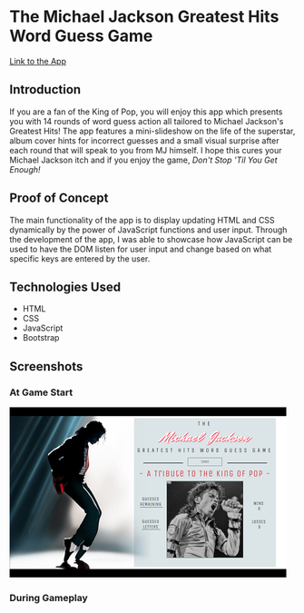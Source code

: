 # The Michael Jackson Greatest Hits Word Guess Game

[Link to the App](https://lii41333733.github.io/Word-Guess-Game/)

## Introduction

If you are a fan of the King of Pop, you will enjoy this app which presents you with 14 rounds of word guess action all tailored to Michael Jackson's Greatest Hits! The app features a mini-slideshow on the life of the superstar, album cover hints for incorrect guesses and a small visual surprise after each round that will speak to you from MJ himself. I hope this cures your Michael Jackson itch and if you enjoy the game, *Don't Stop 'Til You Get Enough!*

## Proof of Concept

The main functionality of the app is to display updating HTML and CSS dynamically by the power of JavaScript functions and user input. Through the development of the app, I was able to showcase how JavaScript can be used to have the DOM listen for user input and change based on what specific keys are entered by the user.

## Technologies Used
* HTML
* CSS
* JavaScript
* Bootstrap

## Screenshots

### At Game Start
![At Game Start](assets/images/screenshot1.png)

### During Gameplay

